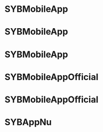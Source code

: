 # SYBMobileApp
# SYBMobileApp
# SYBMobileApp
# SYBMobileAppOfficial
# SYBMobileAppOfficial
# SYBAppNu
